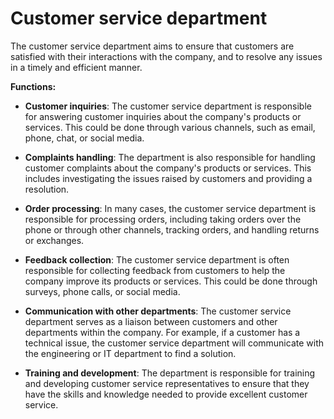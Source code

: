 # Customer service department

The customer service department aims to ensure that customers are satisfied with their interactions with the company, and to resolve any issues in a timely and efficient manner.

**Functions:**

* **Customer inquiries**: The customer service department is responsible for answering customer inquiries about the company's products or services. This could be done through various channels, such as email, phone, chat, or social media.

* **Complaints handling**: The department is also responsible for handling customer complaints about the company's products or services. This includes investigating the issues raised by customers and providing a resolution.

* **Order processing**: In many cases, the customer service department is responsible for processing orders, including taking orders over the phone or through other channels, tracking orders, and handling returns or exchanges.

* **Feedback collection**: The customer service department is often responsible for collecting feedback from customers to help the company improve its products or services. This could be done through surveys, phone calls, or social media.

* **Communication with other departments**: The customer service department serves as a liaison between customers and other departments within the company. For example, if a customer has a technical issue, the customer service department will communicate with the engineering or IT department to find a solution.

* **Training and development**: The department is responsible for training and developing customer service representatives to ensure that they have the skills and knowledge needed to provide excellent customer service.
